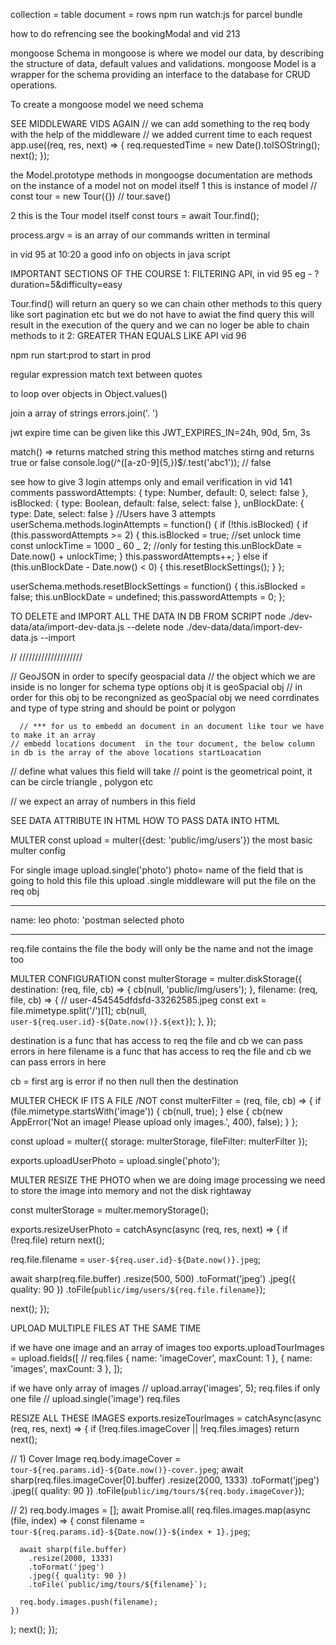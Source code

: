 collection = table
document = rows
npm run watch:js for parcel bundle

how to do refrencing see the bookingModal and vid 213

mongoose
Schema in mongoose is where we model our data, by describing the structure of data, default values and validations.
mongoose
Model is a wrapper for the schema providing an interface to the database for CRUD operations.

To create a mongoose model we need schema

SEE MIDDLEWARE VIDS AGAIN
// we can add something to the req body with the help of the middleware
// we added current time to each request
app.use((req, res, next) => {
req.requestedTime = new Date().toISOString();
next();
});

the Model.prototype methods in mongoogse documentation are methods on the instance of a model not on model itself
1 this is instance of model
// const tour = new Tour({})
// tour.save()

2 this is the Tour model itself
const tours = await Tour.find();

<!-- HOW TO ACCESS THE COMMANDS THAT WE WRITE INTERMINAL -->

process.argv = is an array of our commands written in terminal

in vid 95 at 10:20 a good info on objects in java script

IMPORTANT SECTIONS OF THE COURSE
1: FILTERING API, in vid 95
eg - ?duration=5&difficulty=easy

Tour.find() will return an query so we can chain other methods to this query like sort pagination etc
but we do not have to awiat the find query this will result in the execution of the query and we can no loger be able to chain methods to it
2: GREATER THAN EQUALS LIKE API vid 96

npm run start:prod
to start in prod

regular expression match text between quotes

to loop over objects in Object.values()

join a array of strings
errors.join('. ')

jwt expire time can be given like this
JWT_EXPIRES_IN=24h, 90d, 5m, 3s

match() => returns matched string
this method matches stirng and returns true or false
console.log(/^([a-z0-9]{5,})$/.test('abc1')); // false

see how to give 3 login attemps only and email verification in vid 141 comments
passwordAttempts: {
type: Number,
default: 0,
select: false
},
isBlocked: {
type: Boolean,
default: false,
select: false
},
unBlockDate: {
type: Date,
select: false
}
//Users have 3 attempts
userSchema.methods.loginAttempts = function() {
if (!this.isBlocked) {
if (this.passwordAttempts >= 2) {
this.isBlocked = true;
//set unlock time
const unlockTime = 1000 _ 60 _ 2; //only for testing
this.unBlockDate = Date.now() + unlockTime;
}
this.passwordAttempts++;
} else if (this.unBlockDate - Date.now() < 0) {
this.resetBlockSettings();
}
};

userSchema.methods.resetBlockSettings = function() {
this.isBlocked = false;
this.unBlockDate = undefined;
this.passwordAttempts = 0;
};

TO DELETE and IMPORT ALL THE DATA IN DB FROM SCRIPT
node ./dev-data/ata/import-dev-data.js --delete
node ./dev-data/data/import-dev-data.js --import

<!-- SEE THE MONGOOSE METHODS FILE AS WELL -->

// ////////////////////

// GeoJSON in order to specify geospacial data
// the object which we are inside is no longer for schema type options obj it is geoSpacial obj
// in order for this obj to be recongnized as geoSpacial obj we need corrdinates and type of type string and should be point or polygon

      // *** for us to embedd an document in an document like tour we have to make it an array
    // embedd locations document  in the tour document, the below column in db is the array of the above locations startLoacation

// define what values this field will take // point is the geometrical point, it can be circle triangle , polygon etc

// we expect an array of numbers in this field

SEE DATA ATTRIBUTE IN HTML HOW TO PASS DATA INTO HTML

<!-- from the start of the section 12 i have started working on the given files by jonas in the bootcamp folder -->

MULTER
const upload = multer({dest: 'public/img/users'}) the most basic multer config

For single image
upload.single('photo') photo= name of the field that is going to hold this file
this upload .single middleware will put the file on the req obj

---

name: leo
photo: 'postman selected photo

---

req.file contains the file
the body will only be the name and not the image too

MULTER CONFIGURATION
const multerStorage = multer.diskStorage({
destination: (req, file, cb) => {
cb(null, 'public/img/users');
},
filename: (req, file, cb) => {
// user-454545dfdsfd-33262585.jpeg
const ext = file.mimetype.split('/')[1];
cb(null, `user-${req.user.id}-${Date.now()}.${ext}`);
},
});

destination is a func that has access to req the file and cb we can pass errors in here
filename is a func that has access to req the file and cb we can pass errors in here

cb = first arg is error if no then null then the destination

MULTER CHECK IF ITS A FILE /NOT
const multerFilter = (req, file, cb) => {
if (file.mimetype.startsWith('image')) {
cb(null, true);
} else {
cb(new AppError('Not an image! Please upload only images.', 400), false);
}
};

const upload = multer({ storage: multerStorage, fileFilter: multerFilter });

exports.uploadUserPhoto = upload.single('photo');

MULTER RESIZE THE PHOTO
when we are doing image processing we need to store the image into memory and not the disk rightaway

const multerStorage = multer.memoryStorage();

exports.resizeUserPhoto = catchAsync(async (req, res, next) => {
if (!req.file) return next();

req.file.filename = `user-${req.user.id}-${Date.now()}.jpeg`;

<!-- sharp is a npm package -->

await sharp(req.file.buffer)
.resize(500, 500)
.toFormat('jpeg')
.jpeg({ quality: 90 })
.toFile(`public/img/users/${req.file.filename}`);

next();
});

UPLOAD MULTIPLE FILES AT THE SAME TIME

if we have one image and an array of images too
exports.uploadTourImages = upload.fields([
// req.files
{ name: 'imageCover', maxCount: 1 },
{ name: 'images', maxCount: 3 },
]);

if we have only array of images
// upload.array('images', 5); req.files
if only one file
// upload.single('image') req.files

RESIZE ALL THESE IMAGES
exports.resizeTourImages = catchAsync(async (req, res, next) => {
if (!req.files.imageCover || !req.files.images) return next();

// 1) Cover Image
req.body.imageCover = `tour-${req.params.id}-${Date.now()}-cover.jpeg`;
await sharp(req.files.imageCover[0].buffer)
.resize(2000, 1333)
.toFormat('jpeg')
.jpeg({ quality: 90 })
.toFile(`public/img/tours/${req.body.imageCover}`);

// 2)
req.body.images = [];
await Promise.all(
req.files.images.map(async (file, index) => {
const filename = `tour-${req.params.id}-${Date.now()}-${index + 1}.jpeg`;

      await sharp(file.buffer)
        .resize(2000, 1333)
        .toFormat('jpeg')
        .jpeg({ quality: 90 })
        .toFile(`public/img/tours/${filename}`);

      req.body.images.push(filename);
    })

);
next();
});
